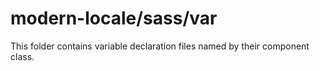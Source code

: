 # modern-locale/sass/var

This folder contains variable declaration files named by their component class.
